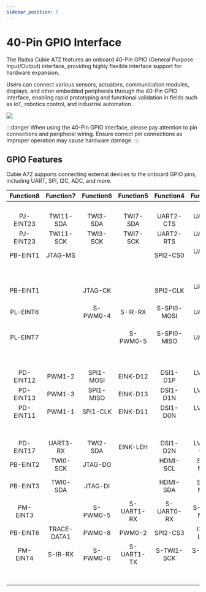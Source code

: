 ```yaml
---
sidebar_position: 5
---
```


# 40-Pin GPIO Interface

The Radxa Cubie A7Z features an onboard 40-Pin GPIO (General Purpose Input/Output) interface, providing highly flexible interface support for hardware expansion.

Users can connect various sensors, actuators, communication modules, displays, and other embedded peripherals through the 40-Pin GPIO interface, enabling rapid prototyping and functional validation in fields such as IoT, robotics control, and industrial automation.

<div style={{textAlign: 'center'}}>
  <img src="/en/img/cubie/a7z/a7z-gpio.webp" style={{width: '100%', maxWidth: '1200px'}} />
</div>

:::danger
When using the 40-Pin GPIO interface, please pay attention to pin connections and peripheral wiring. Ensure correct pin connections as improper operation may cause hardware damage.
:::

## GPIO Features

Cubie A7Z supports connecting external devices to the onboard GPIO pins, including UART, SPI, I2C, ADC, and more.

<TabItem value="Cubie A7Z">
     <div className='gpio_style' style={{ overflow :"auto"}}  >

| Function8 |  Function7  | Function6 | Function5  |  Function4  |  Function3  |  Function2  | Function1 |               Pin#               |              Pin#               | Function1 |  Function2  |  Function3  |  Function4  |  Function5  |  Function6   |  Function7  | Function8 | Function9 |
| :-------: | :---------: | :-------: | :--------: | :---------: | :---------: | :---------: | :-------: | :------------------------------: | :-----------------------------: | :-------: | :---------: | :---------: | :---------: | :---------: | :----------: | :---------: | :-------: | :-------: |
|           |             |           |            |             |             |             |   3.3V    | <div className='yellow'>1</div>  |  <div className='red'>2</div>   |    5V     |             |             |             |             |              |             |           |           |
| PJ-EINT23 |  TWI11-SDA  | TWI3-SDA  |  TWI7-SDA  |  UART2-CTS  |  UART3-RX   |   PWM1-5    |   PJ23    |  <div className='green'>3</div>  |  <div className='red'>4</div>   |    5V     |             |             |             |             |              |             |           |           |
| PJ-EINT23 |  TWI11-SCK  | TWI3-SCK  |  TWI7-SCK  |  UART2-RTS  |  UART3-TX   |   PWM1-4    |   PJ22    |  <div className='green'>5</div>  | <div className='black'>6</div>  |    GND    |             |             |             |             |              |             |           |           |
| PB-EINT1  |   JTAG-MS   |           |            |  SPI2-CS0   |  UART0-TX   |  UART2-TX   |    PB0    |  <div className='green'>7</div>  | <div className='green'>8</div>  |    PB9    |  UART0-TX   |  I2S0-DIN2  | I2S0-DOUBT2 |   PWM1-1    | WATCHDOG-SIG |  TWI8-SCK   | TWI0-SCK  | PB-EINT9  |
|           |             |           |            |             |             |             |    GND    |  <div className='black'>9</div>  | <div className='green'>10</div> |   PB10    |  UART0-RX   |  I2S0-DIN3  | I2S0-DOUBT3 |   PWM1-2    | PLL-LOCK-DBG |  TWI8-SDA   | TWI0-SDA  | PB-EINT10 |
| PB-EINT1  |             |  JTAG-CK  |            |  SPI2-CLK   |  UART0-RX   |  UART2-RX   |    PB1    | <div className='green'>11</div>  | <div className='green'>12</div> |    PB5    |  I2S0-BCLK  |  SPI2-CS2   |   PWM0-1    | TRACE-DATA0 |   TWI1-SDA   |  PB-EINT5   |           |           |
| PL-EINT6  |             | S-PWM0-4  |  S-IR-RX   | S-SPI0-MOSI | S-UART0-TX  |  S-JTAG-DO  |    PL6    | <div className='green'>13</div>  | <div className='black'>14</div> |    GND    |             |             |             |             |              |             |           |           |
| PL-EINT7  |             |           |  S-PWM0-5  | S-SPI0-MISO | S-UART0-RX  |  S-JTAG-DI  |    PL7    | <div className='green'>15</div>  | <div className='green'>16</div> |   PJ24    |   PWM1-6    |  UART4-TX   |  TWI4-SCK   |  SPI3-CLK   |  PJ-EINT24   |             |           |           |
|           |             |           |            |             |             |             |   3.3V    | <div className='yellow'>17</div> | <div className='green'>18</div> |   PJ25    |   PWM1-7    |  UART4-RX   |  TWI4-SDA   |  SPI3-MOSI  |  PJ-EINT25   |             |           |           |
| PD-EINT12 |   PWM1-2    | SPI1-MOSI |  EINK-D12  |  DSI1-D1P   |  LVDS1-D1P  |             |   PD12    | <div className='green'>19</div>  | <div className='black'>20</div> |    GND    |             |             |             |             |              |             |           |           |
| PD-EINT13 |   PWM1-3    | SPI1-MISO |  EINK-D13  |  DSI1-D1N   |  LVDS1-D1N  |             |   PD13    | <div className='green'>21</div>  | <div className='green'>22</div> |    PL5    |  S-JTAG-CK  | S-TWI2-SDA  | S-SPI0-CLK  |  S-PWM0-3   |   PL-EINT5   |             |           |           |
| PD-EINT11 |   PWM1-1    | SPI1-CLK  |  EINK-D11  |  DSI1-D0N   |  LVDS1-D0N  |             |   PD11    | <div className='green'>23</div>  | <div className='green'>24</div> |   PD10    |  LVDS1-D0P  |  DSI1-D0P   |  EINK-D10   |  SPI1-CS0   |    PWM1-0    |  PD-EINT10  |           |           |
|           |             |           |            |             |             |             |    GND    | <div className='black'>25</div>  | <div className='green'>26</div> |   PD14    |  LVDS1-D2P  |  DSI1-CKP   |  EINK-D14   |  SPI1-HOLD  |  UART3-RTS   |  PD-EINT14  |           |           |
| PD-EINT17 |  UART3-RX   | TWI2-SDA  |  EINK-LEH  |  DSI1-D2N   |  LVDS1-CKN  |             |   PD17    |  <div className='blue'>27</div>  | <div className='blue'>28</div>  |   PD16    |  LVDS1-CKP  |  DSI1-D2P   |  EINK-OEH   |  TWI2-SCK   |   UART3-TX   |  PD-EINT16  |           |           |
| PB-EINT2  |  TWI0-SCK   |  JTAG-DO  |            |  HDMI-SCL   |  SPI2-MOSI  |  UART2-RTS  |    PB2    | <div className='green'>29</div>  | <div className='black'>30</div> |    GND    |             |             |             |             |              |             |           |           |
| PB-EINT3  |  TWI0-SDA   |  JTAG-DI  |            |  HDMI-SDA   |  SPI2-MISO  |  UART2-CTS  |    PB3    | <div className='green'>31</div>  | <div className='green'>32</div> |    PM5    | S-UART0-RX  | S-TWI2-SDA  | S-TWI1-SDA  | S-UART1-RX  |   S-PWM0-1   |   S-IR-RX   | PM-EINT5  |           |
| PM-EINT3  |             | S-PWM0-5  | S-UART1-RX | S-UART0-RX  | S-SPI0-MISO |  S-JTAG-DI  |    PM3    | <div className='green'>33</div>  | <div className='black'>34</div> |    GND    |             |             |             |             |              |             |           |           |
| PB-EINT6  | TRACE-DATA1 |  PWM0-8   |   PWM0-2   |  SPI2-CS3   |  I2S0-LRCK  | CLK-FANOUT1 |    PB6    | <div className='green'>35</div>  | <div className='green'>36</div> |    PB4    |   PWM0-0    |  I2S0-MCLK  |  SPI2-CS1   |  HDMI-CEC   |              |  TRACE-CLK  | TWI1-SCK  | PB-EINT4  |
| PM-EINT4  |   S-IR-RX   | S-PWM0-0  | S-UART1-TX | S-TWI1-SCK  | S-TWI2-SCK  | S-UART0-TX  |    PM4    | <div className='green'>37</div>  | <div className='green'>38</div> |    PB8    | CLK-FANOUT3 |  I2S0-DIN0  | I2S0-DOUBT1 |   PWM1-0    |   OWA0-OUT   | TRACE-DATA3 | TWI1-SDA  | PB-EINT8  |
|           |             |           |            |             |             |             |    GND    | <div className='black'>39</div>  | <div className='green'>40</div> |    PB7    | CLK-FANOUT2 | I2S0-DOUBT0 |  I2S0-DIN1  |   PWM0-9    |   OWA0-IN    | TRACE-DATA2 | TWI1-SCK  | PB-EINT7  |

   </div>
</TabItem>
